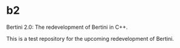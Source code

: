 b2
==

Bertini 2.0:  The redevelopment of Bertini in C++.

This is a test repository for the upcoming redevelopment of Bertini.

